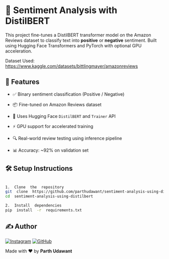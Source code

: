 
  

# 🧠 Sentiment Analysis with DistilBERT

  

This project fine-tunes a DistilBERT transformer model on the Amazon Reviews dataset to classify text into **positive** or **negative** sentiment. Built using Hugging Face Transformers and PyTorch with optional GPU acceleration.

Dataset Used: https://www.kaggle.com/datasets/bittlingmayer/amazonreviews

  

## 🚀 Features

  

- ✅ Binary sentiment classification (Positive / Negative)

- 📦 Fine-tuned on Amazon Reviews dataset

- 🧠 Uses Hugging Face `DistilBERT` and `Trainer` API

- ⚡ GPU support for accelerated training

- 🔍 Real-world review testing using inference pipeline

- 📊 Accuracy: ~92% on validation set

  

## 🛠️ Setup Instructions

  

```bash

1.  Clone  the  repository
git  clone  https://github.com/parthudawant/sentiment-analysis-using-distilbert.git
cd  sentiment-analysis-using-distilbert

2.  Install  dependencies
pip  install  -r  requirements.txt

```

  

## ✍️ Author

  

[![Instagram](https://img.shields.io/badge/Instagram-%40theidealcoder-E4405F?style=flat-square&logo=instagram&logoColor=white)](https://www.instagram.com/theidealcoder)
[![GitHub](https://img.shields.io/badge/GitHub-ParthUdawant-181717?style=flat-square&logo=github&logoColor=white)](https://github.com/ParthUdawant)

  

Made with ❤️ by **Parth Udawant**